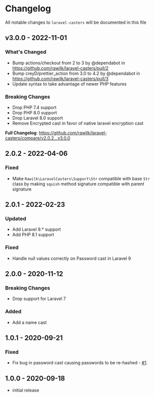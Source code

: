 # Changelog

All notable changes to `laravel-casters` will be documented in this file

## v3.0.0 - 2022-11-01

### What's Changed

- Bump actions/checkout from 2 to 3 by @dependabot in https://github.com/rawilk/laravel-casters/pull/2
- Bump creyD/prettier_action from 3.0 to 4.2 by @dependabot in https://github.com/rawilk/laravel-casters/pull/3
- Update syntax to take advantage of newer PHP features

### Breaking Changes

- Drop PHP 7.4 support
- Drop PHP 8.0 support
- Drop Laravel 8.0 support
- Remove Encrypted cast in favor of native laravel encryption cast

**Full Changelog**: https://github.com/rawilk/laravel-casters/compare/v2.0.2...v3.0.0

## 2.0.2 - 2022-04-06

### Fixed

- Make `Rawilk\LaravelCasters\Support\Str` compatible with base `Str` class by making `squish` method signature compatible with parent signature

## 2.0.1 - 2022-02-23

### Updated

- Add Laravel 9.* support
- Add PHP 8.1 support

### Fixed

- Handle null values correctly on Password cast in Laravel 9

## 2.0.0 - 2020-11-12

### Breaking Changes

- Drop support for Laravel 7

### Added

- Add a name cast

## 1.0.1 - 2020-09-21

### Fixed

- Fix bug in password cast causing passwords to be re-hashed - [#1](https://github.com/rawilk/laravel-casters/issues/1).

## 1.0.0 - 2020-09-18

- initial release
